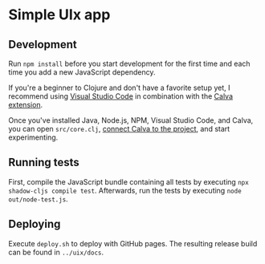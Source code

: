 # Simple UIx app

## Development

Run `npm install` before you start development for the first time and each time you add a new JavaScript dependency.

If you're a beginner to Clojure and don't have a favorite setup yet, I recommend using [Visual Studio Code](https://code.visualstudio.com/) in combination with the [Calva extension](https://calva.io/).

Once you've installed Java, Node.js, NPM, Visual Studio Code, and Calva, you can open `src/core.clj`, [connect Calva to the project](https://calva.io/connect/), and start experimenting.

## Running tests

First, compile the JavaScript bundle containing all tests by executing `npx shadow-cljs compile test`.
Afterwards, run the tests by executing `node out/node-test.js`.


## Deploying

Execute `deploy.sh` to deploy with GitHub pages.
The resulting release build can be found in `../uix/docs`.
